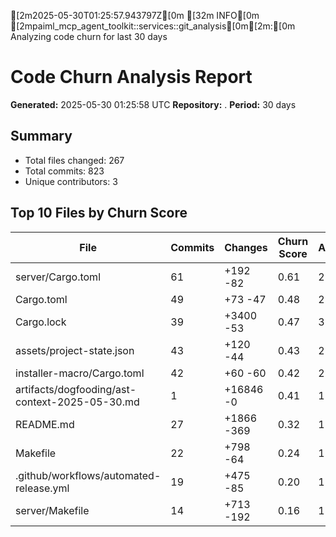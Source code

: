 [2m2025-05-30T01:25:57.943797Z[0m [32m INFO[0m [2mpaiml_mcp_agent_toolkit::services::git_analysis[0m[2m:[0m Analyzing code churn for last 30 days
# Code Churn Analysis Report

**Generated:** 2025-05-30 01:25:58 UTC
**Repository:** .
**Period:** 30 days

## Summary

- Total files changed: 267
- Total commits: 823
- Unique contributors: 3

## Top 10 Files by Churn Score

| File | Commits | Changes | Churn Score | Authors |
|------|---------|---------|-------------|----------|
| server/Cargo.toml | 61 | +192 -82  | 0.61 | 2 |
| Cargo.toml | 49 | +73 -47  | 0.48 | 2 |
| Cargo.lock | 39 | +3400 -53  | 0.47 | 3 |
| assets/project-state.json | 43 | +120 -44  | 0.43 | 2 |
| installer-macro/Cargo.toml | 42 | +60 -60  | 0.42 | 2 |
| artifacts/dogfooding/ast-context-2025-05-30.md | 1 | +16846 -0  | 0.41 | 1 |
| README.md | 27 | +1866 -369  | 0.32 | 1 |
| Makefile | 22 | +798 -64  | 0.24 | 1 |
| .github/workflows/automated-release.yml | 19 | +475 -85  | 0.20 | 1 |
| server/Makefile | 14 | +713 -192  | 0.16 | 1 |

